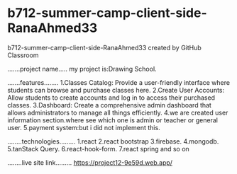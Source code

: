 # b712-summer-camp-client-side-RanaAhmed33
b712-summer-camp-client-side-RanaAhmed33 created by GitHub Classroom

.......project name.....
my project is:Drawing School.

.......features........
1.Classes Catalog: Provide a user-friendly interface where students can browse and purchase classes here.
2.Create User Accounts: Allow students to create accounts and log in to access their purchased classes.
3.Dashboard: Create a comprehensive admin dashboard that allows administrators to manage all things efficiently.
4.we are created user information section.where see which one is admin or teacher or general user.
5.payment system:but i did not implement this.

........technologies.........
1.react
2.react bootstrap
3.firebase.
4.mongodb.
5.tanStack Query.
6.react-hook-form.
7.react spring and so on 



........live site link.........
https://project12-9e59d.web.app/
